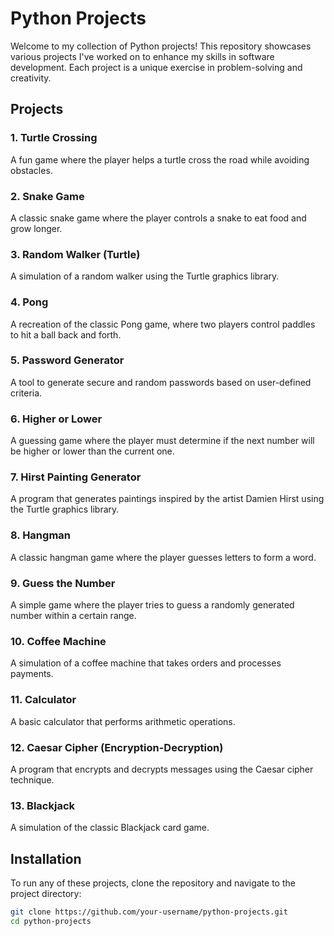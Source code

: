 # Python Projects

Welcome to my collection of Python projects! This repository showcases various projects I've worked on to enhance my skills in software development. Each project is a unique exercise in problem-solving and creativity.

## Projects

### 1. Turtle Crossing

A fun game where the player helps a turtle cross the road while avoiding obstacles.

### 2. Snake Game

A classic snake game where the player controls a snake to eat food and grow longer.

### 3. Random Walker (Turtle)

A simulation of a random walker using the Turtle graphics library.

### 4. Pong

A recreation of the classic Pong game, where two players control paddles to hit a ball back and forth.

### 5. Password Generator

A tool to generate secure and random passwords based on user-defined criteria.

### 6. Higher or Lower

A guessing game where the player must determine if the next number will be higher or lower than the current one.

### 7. Hirst Painting Generator

A program that generates paintings inspired by the artist Damien Hirst using the Turtle graphics library.

### 8. Hangman

A classic hangman game where the player guesses letters to form a word.

### 9. Guess the Number

A simple game where the player tries to guess a randomly generated number within a certain range.

### 10. Coffee Machine

A simulation of a coffee machine that takes orders and processes payments.

### 11. Calculator

A basic calculator that performs arithmetic operations.

### 12. Caesar Cipher (Encryption-Decryption)

A program that encrypts and decrypts messages using the Caesar cipher technique.

### 13. Blackjack

A simulation of the classic Blackjack card game.

## Installation

To run any of these projects, clone the repository and navigate to the project directory:

```bash
git clone https://github.com/your-username/python-projects.git
cd python-projects
```
